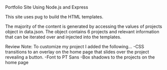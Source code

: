 Portfolio Site Using Node.js and Express

This site uses pug to build the HTML templates.

The majority of the content is generated by accessing the values of projects object in data.json.
The object contains 6 projects and relevant information that can be iterated over and injected into the templates.

Review Note: To customize my project I added the following...
  -CSS transitions to an overlay on the home page that slides over the project revealing a button.
  -Font to PT Sans
  -Box shadows to the projects on the home page
